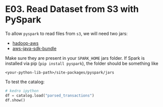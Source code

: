# E03. Read Dataset from S3 with PySpark

To allow `pyspark` to read files from `s3`,
we will need two jars:

- [hadoop-aws](https://mvnrepository.com/artifact/org.apache.hadoop/hadoop-aws)
- [aws-java-sdk-bundle](https://mvnrepository.com/artifact/com.amazonaws/aws-java-sdk-bundle)

Make sure they are present in your `SPARK_HOME` jars folder.
If Spark is installed via pip (`pip install pyspark`),
the folder should be something like

```
<your-python-lib-path>/site-packages/pyspark/jars
```

To test the catalog:

```python
# kedro ipython
df = catalog.load("parsed_transactions")
df.show()
```
